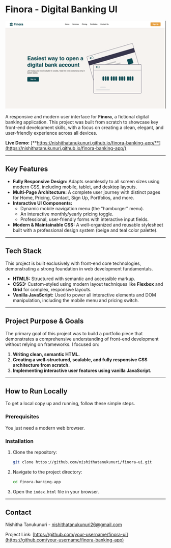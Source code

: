 # Finora - Digital Banking UI

![Finora Homepage Screenshot](./images/finora-screenshot.png)

A responsive and modern user interface for **Finora**, a fictional digital banking application. This project was built from scratch to showcase key front-end development skills, with a focus on creating a clean, elegant, and user-friendly experience across all devices.

**Live Demo:** [**https://nishithatanukunuri.github.io/finora-banking-app/**](https://nishithatanukunuri.github.io/finora-banking-app/)

---

## Key Features

*   **Fully Responsive Design:** Adapts seamlessly to all screen sizes using modern CSS, including mobile, tablet, and desktop layouts.
*   **Multi-Page Architecture:** A complete user journey with distinct pages for Home, Pricing, Contact, Sign Up, Portfolios, and more.
*   **Interactive UI Components:**
    *   Dynamic mobile navigation menu (the "hamburger" menu).
    *   An interactive monthly/yearly pricing toggle.
    *   Professional, user-friendly forms with interactive input fields.
*   **Modern & Maintainable CSS:** A well-organized and reusable stylesheet built with a professional design system (beige and teal color palette).

---

## Tech Stack

This project is built exclusively with front-end core technologies, demonstrating a strong foundation in web development fundamentals.

*   **HTML5:** Structured with semantic and accessible markup.
*   **CSS3:** Custom-styled using modern layout techniques like **Flexbox** and **Grid** for complex, responsive layouts.
*   **Vanilla JavaScript:** Used to power all interactive elements and DOM manipulation, including the mobile menu and pricing switch.

---

## Project Purpose & Goals

The primary goal of this project was to build a portfolio piece that demonstrates a comprehensive understanding of front-end development without relying on frameworks. I focused on:

1.  **Writing clean, semantic HTML.**
2.  **Creating a well-structured, scalable, and fully responsive CSS architecture from scratch.**
3.  **Implementing interactive user features using vanilla JavaScript.**

---

## How to Run Locally

To get a local copy up and running, follow these simple steps.

### Prerequisites

You just need a modern web browser.

### Installation

1.  Clone the repository:
    ```bash
    git clone https://github.com/nishithatanukunuri/finora-ui.git
    ```
2.  Navigate to the project directory:
    ```bash
    cd finora-banking-app
    ```
3.  Open the `index.html` file in your browser.

---

## Contact

Nishitha Tanukunuri - [nishithatanukunuri26@gmail.com](mailto:nishithatanukunuri26@gmail.com)

Project Link: [https://github.com/your-username/finora-ui](https://github.com/your-username/finora-banking-app)

